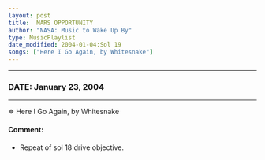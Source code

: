 ```yaml
---
layout: post
title:  MARS OPPORTUNITY
author: "NASA: Music to Wake Up By"
type: MusicPlaylist
date_modified: 2004-01-04:Sol 19
songs: ["Here I Go Again, by Whitesnake"]
---
```


----
### DATE: January 23, 2004
----
✵ Here I Go Again, by Whitesnake

#### Comment:
* Repeat of sol 18 drive objective.



<br/>
<center>
	<a target="_blank"
	   href="https://twitter.com/intent/tweet?hashtags=Space,NASA,Playlist,NASAWakeupCalls,SpaceProgram&text={{ page.author}}, '{{ page.songs.first }}' {{ page.title }}, {{ page.date | date: '%B %d, %Y' }}. {{ site.url }}{{ page.url }} @nasawakeupcalls">
	   <i class="fab fa-twitter" alt="Tweet this page" style="font-size: 1.3em;"></i>
	</a>
	&nbsp; 	<i class="fas fa-user-astronaut" style="font-size: 1.5em;"></i> &nbsp;
    <a type="amzn" search="'Here I Go Again, by Whitesnake'" category="popular music">
        <i class="fab fa-amazon" style="font-size: 1.3em;"></i>
    </a>
</center>
